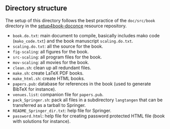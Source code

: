 ## Directory structure

The setup of this directory follows the best practice of the `doc/src/book`
directory in the [setup4book-doconce](https://hplgit.github.io/setup4book-doconce/doc/web/index.html) resource repository.

 * `book.do.txt`: main document to compile, basically includes
   mako code (`mako_code.txt`) and the book manuscript `scaling.do.txt`.
 * `scaling.do.txt`: all the source for the book.
 * `fig-scaling`: all figures for the book.
 * `src-scaling`: all program files for the book.
 * `mov-scaling`: all movies for the book.
 * `clean.sh`: clean up all redundant files.
 * `make.sh`: create LaTeX PDF books.
 * `make_html.sh`: create HTML books.
 * `papers.pub`: database for references in the book (used to generate
    BibTeX for instance).
 * `venues.list`: companion file for `papers.pub`.
 * `pack_Springer.sh`: pack all files in a subdirectory `langtangen`
   that can be transferred as a tarball to Springer.
 * `README_Springer_dir.txt`: help file for Springer.
 * `password.html`: help file for creating password protected HTML file
   (book with solutions for instance).


